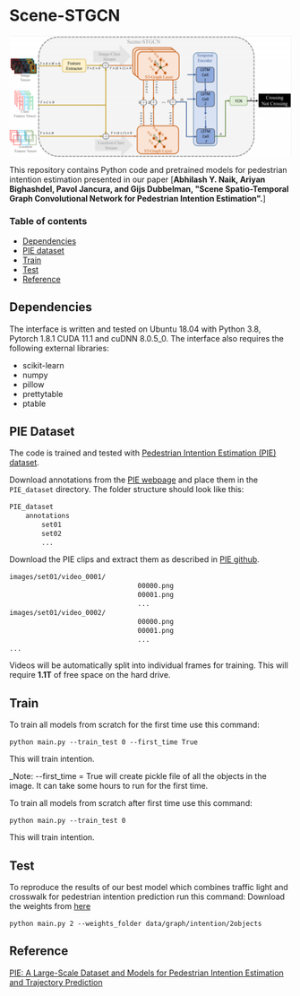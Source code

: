 # Scene-STGCN

<p align="center">
<img src="framework.png" alt="Scene-STGCN" align="middle" width="600"/>
</p>


This repository contains Python code and pretrained models for pedestrian intention estimation presented in our paper [**Abhilash Y. Naik, Ariyan Bighashdel, Pavol Jancura, and Gijs Dubbelman, "Scene Spatio-Temporal Graph Convolutional Network for Pedestrian
Intention Estimation".**]


### Table of contents
* [Dependencies](#dependencies)
* [PIE dataset](#datasets)
* [Train](#train)
* [Test](#test)
* [Reference](#citation)

<a name="dependencies"></a>
## Dependencies
The interface is written and tested on Ubuntu 18.04 with Python 3.8, Pytorch 1.8.1 CUDA 11.1 and cuDNN 8.0.5_0. The interface also requires
the following external libraries:<br/>

* scikit-learn
* numpy
* pillow
* prettytable
* ptable


<a name="datasets"></a>
## PIE Dataset
The code is trained and tested with [Pedestrian Intention Estimation (PIE) dataset](http://data.nvision2.eecs.yorku.ca/PIE_dataset/).

Download annotations from the [PIE webpage](http://data.nvision2.eecs.yorku.ca/PIE_dataset/) and place them in the `PIE_dataset` directory. The folder structure should look like this:

```
PIE_dataset
    annotations
        set01
        set02
        ...

```

Download the PIE clips and extract them as described in [PIE github](https://github.com/aras62/PIE).
```
images/set01/video_0001/
								00000.png
								00001.png
								...
images/set01/video_0002/
								00000.png
								00001.png
								...		
...
```

Videos will be automatically split into individual frames for training. This will require **1.1T** of free space on the hard drive.

<a name="train"></a>
## Train

To train all models from scratch for the first time use this command:
```
python main.py --train_test 0 --first_time True
```
This will train intention.

_Note: --first_time = True will create pickle file of all the objects in the image. It can take some hours to run for the first time.

To train all models from scratch after first time use this command:
```
python main.py --train_test 0
```
This will train intention.

<a name="test"></a>
## Test

To reproduce the results of our best model which combines traffic light and crosswalk for pedestrian intention prediction run this command: Download the weights from [here](https://drive.google.com/drive/folders/10TrD2tgbRCkzTIKERhsnB7QKWRDh9kZs?usp=sharing)

```
python main.py 2 --weights_folder data/graph/intention/2objects
```

<a name="citation"></a>
## Reference
[PIE: A Large-Scale Dataset and Models for Pedestrian Intention Estimation and Trajectory Prediction](https://github.com/aras62/PIE)

